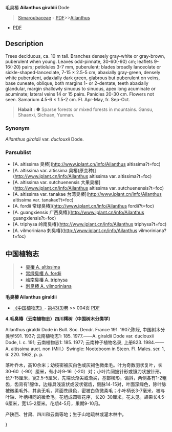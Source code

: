 毛臭椿 **Ailanthus giraldii** Dode

> [Simaroubaceae](http://www.iplant.cn/info/Simaroubaceae?t=foc) - [PDF](http://www.iplant.cn/foc/pdf/Simaroubaceae.pdf)>>[Ailanthus](http://www.iplant.cn/info/Ailanthus?t=foc)
 - [PDF](http://www.iplant.cn/foc/pdf/Ailanthus.pdf)

## Description

Trees deciduous, ca. 10 m tall. Branches densely gray-white or gray-brown, puberulent when young. Leaves odd-pinnate, 30-60(-90) cm; leaflets 9-16(-20) pairs; petiolules 3-7 mm, puberulent; blades broadly lanceolate or sickle-shaped-lanceolate, 7-15 × 2.5-5 cm, abaxially gray-green, densely white puberulent, adaxially dark green, glabrous but puberulent on veins, base cuneate, oblique, both margins 1- or 2-dentate, teeth abaxially glandular, margin shallowly sinuous to sinuous, apex long acuminate or acuminate; lateral veins 14 or 15 pairs. Panicles 20-30 cm. Flowers not seen. Samarium 4.5-6 × 1.5-2 cm. Fl. Apr-May, fr. Sep-Oct.

> **Habait** : 
>●  Sparse forests or mixed forests in mountains. Gansu, Shaanxi, Sichuan, Yunnan.

### Synonym
*Ailanthus giraldii* var. *duclouxii* Dode.

### Parsublist

* [A.  altissima  臭椿](http://www.iplant.cn/info/Ailanthus altissima?t=foc)
* [A.  altissima var. altissima  臭椿(原变种)](http://www.iplant.cn/info/Ailanthus altissima var. altissima?t=foc)
* [A.  altissima var. sutchuenensis  大果臭椿](http://www.iplant.cn/info/Ailanthus altissima var. sutchuenensis?t=foc)
* [A.  altissima var. tanakae  台湾臭椿](http://www.iplant.cn/info/Ailanthus altissima var. tanakae?t=foc)
* [A.  fordii  常绿臭椿](http://www.iplant.cn/info/Ailanthus fordii?t=foc)
* [A.  guangxiensis  广西臭椿](http://www.iplant.cn/info/Ailanthus guangxiensis?t=foc)
* [A.  triphysa  岭南臭椿](http://www.iplant.cn/info/Ailanthus triphysa?t=foc)
* [A.  vilmoriniana  刺臭椿](http://www.iplant.cn/info/Ailanthus vilmoriniana?t=foc)

## 中国植物志

> * [臭椿  A.  altissima](Ailanthus-altissima-臭椿.md)
> * [常绿臭椿  A.  fordii](Ailanthus-fordii-常绿臭椿.md)
> * [岭南臭椿  A.  triphysa](Ailanthus-triphysa-岭南臭椿.md)
> * [刺臭椿  A.  vilmoriniana](Ailanthus-vilmoriniana-刺臭椿.md)

**毛臭椿 Ailanthus giraldii**

* [《中国植物志》](http://www.iplant.cn/frps)- [第43(3)卷](http://www.iplant.cn/frps/vol/43(3)) >> 004页 [PDF](http://www.iplant.cn/frps/pdf/43(3)/004.PDF)

**4.毛臭椿（云南植物志）四川樗树（中国树木分类学）**

Ailanthus giraldii Dode in Bull. Soc. Dendr. France 191. 1907;陈嵘, 中国树木分类学591. 1937; 云南植物志1: 185. 1977.——A. giraldii Dode var. duclouxii Dode, l. c. 191; 云南植物志1: 185. 1977; 云南种子植物名录, 上册823. 1984.——A. altissima auct. non (Mill.）Swingle: Nooteboom in Steen. Fl. Males. ser. 1, 6: 220. 1962, p. p.

落叶乔木，高10余米；幼枝密被灰白色或灰褐色微柔毛。叶为奇数羽状复叶，长30-60（-90）厘米，有小叶9-16（-20）对；小叶片阔披针形或镰刀状披针形，长7-15厘米，宽2.5-5厘米，先端长渐尖或渐尖，基部楔形，偏斜，两侧各有1-2粗齿，齿背有1腺体，边缘具浅波状或波状锯齿，侧脉14-15对，叶面深绿色，除叶脉被微柔毛外，其余无毛，背面苍绿色，密被白色微柔毛；小叶柄长3-7毫米，被与叶轴、叶柄相同的微柔毛。花组成圆锥花序，长20-30厘米。花末见。翅果长4.5-6厘米，宽1.5-2厘米。花期4-5月，果期9-10月。

产陕西、甘肃、四川和云南等地；生于山地疏林或灌木林中。

}